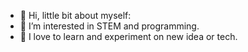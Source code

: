 - 👋 Hi, little bit about myself:
- 👀 I’m interested in STEM and programming.
- 🌱 I love to learn and experiment on new idea or tech.


<!---
Betsegaw-hp/Betsegaw-hp is a ✨ special ✨ repository because its `README.md` (this file) appears on your GitHub profile.
You can click the Preview link to take a look at your changes.
--->
